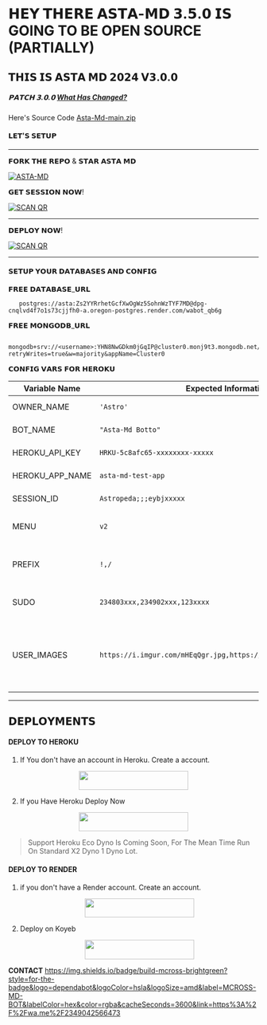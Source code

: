 # 𝗛𝗘𝗬 𝗧𝗛𝗘𝗥𝗘 𝗔𝗦𝗧𝗔-𝗠𝗗 𝟯.𝟱.𝟬 𝗜𝗦 GOING TO BE OPEN SOURCE (PARTIALLY) 

## 𝗧𝗛𝗜𝗦 𝗜𝗦 𝗔𝗦𝗧𝗔 𝗠𝗗 𝟮𝟬𝟮𝟰 𝗩𝟯.𝟬.𝟬

##### 𝗣𝗔𝗧𝗖𝗛 𝟯.𝟬.𝟬 [What Has Changed?](https://whatsapp.com/channel/0029VaPGt3QEwEjpBXT4Rv0z)

Here's Source Code [Asta-Md-main.zip](https://github.com/Astropeda/Asta-Md/files/15284070/Asta-Md-main.zip)

#### 𝗟𝗘𝗧'𝗦 𝗦𝗘𝗧𝗨𝗣
------------------------------------------------

𝗙𝗢𝗥𝗞 𝗧𝗛𝗘 𝗥𝗘𝗣𝗢 & 𝗦𝗧𝗔𝗥 𝗔𝗦𝗧𝗔 𝗠𝗗

<a href="https://github.com/Astropeda/Asta-Md/fork"><img title="ASTA-MD" src="https://img.shields.io/badge/FORK 𝗔𝗦𝗧𝗔 𝗠𝗗-h?color=black&style=for-the-badge&logo=stackshare"></a>



<p>𝗚𝗘𝗧 𝗦𝗘𝗦𝗦𝗜𝗢𝗡 𝗡𝗢𝗪!</p>
<a href="https://asta-md-patch-pair-97563fb6905f.herokuapp.com/"><img title="SCAN QR" src="https://img.shields.io/badge/𝗚𝗘𝗧 𝗦𝗘𝗦𝗦𝗜𝗢𝗡-h?color=black&style=for-the-badge&logo=github"></a>

--------------------------------------------------
<p>𝗗𝗘𝗣𝗟𝗢𝗬 𝗡𝗢𝗪!</p>
<a href="https://github.com/Astropeda/Asta-Md?tab=readme-ov-file#%F0%9D%97%97%F0%9D%97%98%F0%9D%97%A3%F0%9D%97%9F%F0%9D%97%A2%F0%9D%97%AC%F0%9D%97%A0%F0%9D%97%98%F0%9D%97%A1%F0%9D%97%A7%F0%9D%97%A6"><img title="SCAN QR" src="https://img.shields.io/badge/𝗗𝗘𝗣𝗟𝗢𝗬 𝗡𝗢𝗪!-h?color=black&style=for-the-badge&logo=github"></a>


-------------------------------------------------
#### 𝗦𝗘𝗧𝗨𝗣 𝗬𝗢𝗨𝗥 𝗗𝗔𝗧𝗔𝗕𝗔𝗦𝗘𝗦 𝗔𝗡𝗗 𝗖𝗢𝗡𝗙𝗜𝗚

<p>𝗙𝗥𝗘𝗘 𝗗𝗔𝗧𝗔𝗕𝗔𝗦𝗘_𝗨𝗥𝗟 </p>

       postgres://asta:Zs2YYRrhetGcfXwOgWz5SohnWzTYF7MD@dpg-cnqlvd4f7o1s73cjjfh0-a.oregon-postgres.render.com/wabot_qb6g

<p>𝗙𝗥𝗘𝗘 𝗠𝗢𝗡𝗚𝗢𝗗𝗕_𝗨𝗥𝗟 </p>

  ```
    mongodb+srv://<username>:YHN8NwGDkm0jGqIP@cluster0.monj9t3.mongodb.net/?retryWrites=true&w=majority&appName=Cluster0
```

<p>𝗖𝗢𝗡𝗙𝗜𝗚 𝗩𝗔𝗥𝗦 𝗙𝗢𝗥 𝗛𝗘𝗥𝗢𝗞𝗨</p>

|Variable Name   |Expected Information           |Purpose                      |
|----------------|-------------------------------|-----------------------------|
|OWNER_NAME      |`'Astro'`                      |'Your Name'                  |
|BOT_NAME        |`"Asta-Md Botto"`              |"Your Bot Name"              |
|HEROKU_API_KEY  |`HRKU-5c8afc65-xxxxxxxx-xxxxx` |"Very Important"             |
|HEROKU_APP_NAME |`asta-md-test-app`             |"Very Important"             |
|SESSION_ID      |`Astropeda;;;eybjxxxxx`        |"Very Important"             |
|MENU            |`v2`                           |"Choose Between v1 or v2"    |
|PREFIX          |`!,/`                          |"Choose Any Excluding @"     |
|SUDO            |`234803xxx,234902xxx,123xxxx`  |"Your Sudo Numbers"          |
|USER_IMAGES     |`https://i.imgur.com/mHEqQgr.jpg,https://i.imgur.com/lSdca7B.jpg`                          |"Your Images, each img link, seprate with comma"     |


-----------------------------------------------------------



## 𝗗𝗘𝗣𝗟𝗢𝗬𝗠𝗘𝗡𝗧𝗦

#### DEPLOY TO HEROKU

1. If You don't have an account in Heroku. Create a account.
    <br>
<p align="center"><a href="https://signup.heroku.com"> <img src="https://img.shields.io/badge/heroku%20Account-blue?style=for-the-badge&logo=heroku" width="220" height="38.45"/></a></p>

2. If you Have Heroku Deploy Now
    <br>
<p align="center"><a href="https://astropeda.github.io/delpoy-button/"> <img src="https://img.shields.io/badge/heroku%20Deploy-blue?style=for-the-badge&logo=heroku" width="220" height="38.45"/></a></p>

> Support Heroku Eco Dyno Is Coming Soon, For The Mean Time Run On Standard X2 Dyno 1 Dyno Lot.



#### DEPLOY TO RENDER

1. if you don't have a Render account. Create an account.
   <br>
   <p align="center"><a href="https://render.com"> <img src="https://img.shields.io/badge/Render account-blue?style=for-the-badge&logo=render" width="220" height="38.45"/></a></p>

2. Deploy on Koyeb
   <br>
   <p align="center"><a href="https://dashboard.render.com/select-repo?type=web"> <img src="https://img.shields.io/badge/Render Deploy-blue?style=for-the-badge&logo=render" width="220" height="38.45"/></a></p>


**CONTACT** https://img.shields.io/badge/build-mcross-brightgreen?style=for-the-badge&logo=dependabot&logoColor=hsla&logoSize=amd&label=MCROSS-MD-BOT&labelColor=hex&color=rgba&cacheSeconds=3600&link=https%3A%2F%2Fwa.me%2F2349042566473
